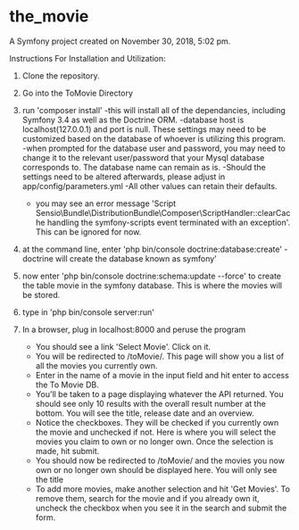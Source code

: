 the_movie
=========

A Symfony project created on November 30, 2018, 5:02 pm.

Instructions For Installation and Utilization:

1) Clone the repository.
2) Go into the ToMovie Directory
3) run 'composer install' 
	-this will install all of the dependancies, including Symfony 3.4 as well as the Doctrine ORM.
	-database host is localhost(127.0.0.1) and port is null. These settings may need to be customized based on the database of whoever is utilizing this program.
	-when prompted for the database user and password, you may need to change it to the relevant user/password that your Mysql database corresponds to. The database name can remain as is.
		-Should the settings need to be altered afterwards, please adjust in app/config/parameters.yml
	-All other values can retain their defaults.
	- you may see an error message 'Script Sensio\Bundle\DistributionBundle\Composer\ScriptHandler::clearCache handling the symfony-scripts event terminated with an exception'. This can be ignored for now.

4) at the command line, enter 'php bin/console doctrine:database:create' - doctrine will create the database known as symfony'

5) now enter 'php bin/console doctrine:schema:update --force' to create the table movie in the symfony database. This is where the movies will be stored.

6) type in 'php bin/console server:run'

7) In a browser, plug in localhost:8000 and peruse the program
	- You should see a link 'Select Movie'. Click on it.
	- You will be redirected to /toMovie/. This page will show you a list of all the movies you currently own.
	- Enter in the name of a movie in the input field and hit enter to access the To Movie DB.
	- You'll be taken to a page displaying whatever the API returned. You should see only 10 results with the overall result number at the bottom. You will see the title, release date and an overview.
	- Notice the checkboxes. They will be checked if you currently own the movie and unchecked if not. Here is where you will select the movies you claim to own or no longer own. Once the selection is made, hit submit.
	- You should now be redirected to /toMovie/ and the movies you now own or no longer own should be displayed here. You will only see the title
	- To add more movies, make another selection and hit 'Get Movies'. To remove them, search for the movie and if you already own it, uncheck the checkbox when you see it in the search and submit the form.

